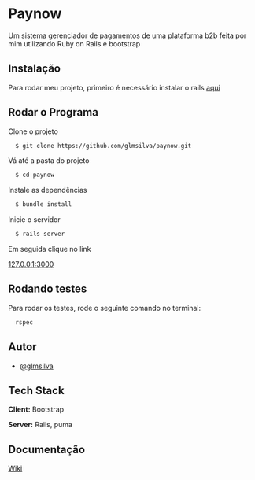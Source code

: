 
# Paynow

Um sistema gerenciador de pagamentos de uma plataforma b2b feita por mim utilizando Ruby on Rails e bootstrap

## Instalação 

Para rodar meu projeto, primeiro é necessário instalar o rails
[aqui](http://guides.railsgirls.com/guides-ptbr/install)



    
## Rodar o Programa

Clone o projeto

```bash
  $ git clone https://github.com/glmsilva/paynow.git
```

Vá até a pasta do projeto

```bash
  $ cd paynow
```

Instale as dependências

```bash
  $ bundle install
```

Inicie o servidor

```bash
  $ rails server
```
Em seguida clique no link 

[127.0.0.1:3000](https://127.0.0.1:3000)

  
## Rodando testes

Para rodar os testes, rode o seguinte comando no terminal:

```bash
  rspec
```

  
## Autor

- [@glmsilva](https://www.github.com/glmsilva)

  
## Tech Stack

**Client:** Bootstrap

**Server:** Rails, puma


## Documentação

[Wiki](https://github.com/glmsilva/paynow/wiki)

  

  
